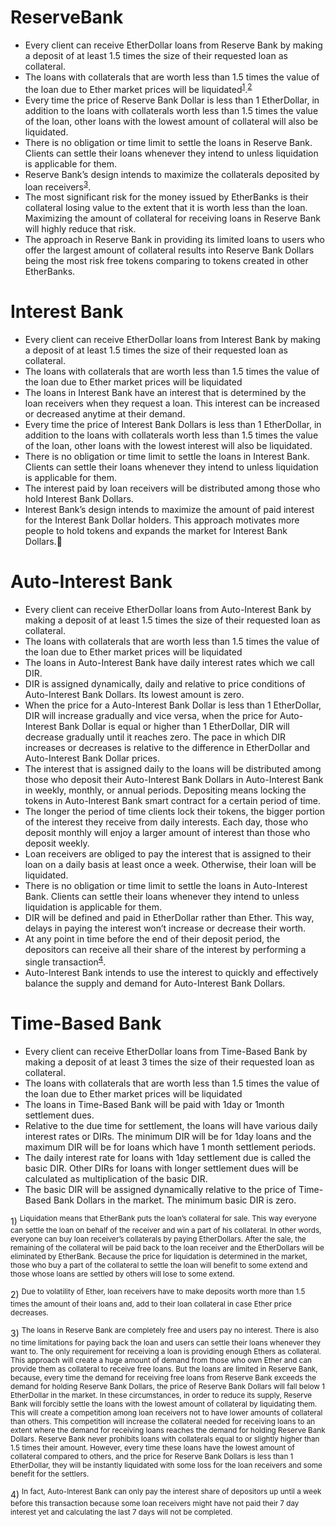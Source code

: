 # ReserveBank
* Every client can receive EtherDollar loans from Reserve Bank by making a deposit of at least 1.5 times the size of their requested loan as collateral.
* The loans with collaterals that are worth less than 1.5 times the value of the loan due to Ether market prices will be liquidated<sup>[1](#footnote1)</sup>.<sup>[2](#footnote2)</sup>
* Every time the price of Reserve Bank Dollar is less than 1 EtherDollar, in addition to the loans with collaterals worth less than 1.5 times the value of the loan, other loans with the lowest amount of collateral will also be liquidated. 
* There is no obligation or time limit to settle the loans in Reserve Bank. Clients can settle their loans whenever they intend to unless liquidation is applicable for them.
* Reserve Bank’s design intends to maximize the collaterals deposited by loan receivers<sup>[3](#footnote3)</sup>. 
* The most significant risk for the money issued by EtherBanks is their collateral losing value to the extent that it is worth less than the loan. Maximizing the amount of collateral for receiving loans in Reserve Bank will highly reduce that risk.
* The approach in Reserve Bank in providing its limited loans to users who offer the largest amount of collateral results into Reserve Bank Dollars being the most risk free tokens comparing to tokens created in other EtherBanks.
# Interest Bank
* Every client can receive EtherDollar loans from Interest Bank by making a deposit of at least 1.5 times the size of their requested loan as collateral. 
* The loans with collaterals that are worth less than 1.5 times the value of the loan due to Ether market prices will be liquidated
* The loans in Interest Bank have an interest that is determined by the loan receivers when they request a loan. This interest can be increased or decreased anytime at their demand.
* Every time the price of Interest Bank Dollars is less than 1 EtherDollar,  in addition to the loans with collaterals worth less than 1.5 times the value of the loan, other loans with the lowest interest will also be liquidated. 
* There is no obligation or time limit to settle the loans in Interest Bank. Clients can settle their loans whenever they intend to unless liquidation is applicable for them.
* The interest paid by loan receivers will be distributed among those who hold Interest Bank Dollars.
* Interest Bank’s design intends to maximize the amount of paid interest for the Interest Bank Dollar holders. This approach motivates more people to hold tokens and expands the market for Interest Bank Dollars.
# Auto-Interest Bank
* Every client can receive EtherDollar loans from Auto-Interest Bank by making a deposit of at least 1.5 times the size of their requested loan as collateral. 
* The loans with collaterals that are worth less than 1.5 times the value of the loan due to Ether market prices will be liquidated
* The loans in Auto-Interest Bank have daily interest rates which we call DIR.
* DIR is assigned dynamically, daily and relative to price conditions of Auto-Interest Bank Dollars. Its lowest amount is zero.
* When the price for a Auto-Interest Bank Dollar is less than 1 EtherDollar, DIR will increase gradually and vice versa, when the price for Auto-Interest Bank Dollar is equal or higher than 1 EtherDollar, DIR will decrease gradually until it reaches zero. The pace in which DIR increases or decreases is relative to the difference in EtherDollar and Auto-Interest Bank Dollar prices.
* The interest that is assigned daily to the loans will be distributed among those who deposit their Auto-Interest Bank Dollars in Auto-Interest Bank in weekly, monthly, or annual periods. Depositing means locking the tokens in Auto-Interest Bank smart contract for a certain period of time.
* The longer the period of time clients lock their tokens, the bigger portion of the interest they receive from daily interests. Each day, those who deposit monthly will enjoy a larger amount of interest than those who deposit weekly.
* Loan receivers are obliged to pay the interest that is assigned to their loan on a daily basis at least once a week. Otherwise, their loan will be liquidated.
* There is no obligation or time limit to settle the loans in Auto-Interest Bank. Clients can settle their loans whenever they intend to unless liquidation is applicable for them.
* DIR will be defined and paid in EtherDollar rather than Ether. This way, delays in paying the interest won’t increase or decrease their worth.
* At any point in time before the end of their deposit period, the depositors can receive all their share of the interest by performing a single transaction<sup>[4](#footnote4)</sup>.
* Auto-Interest Bank intends to use the interest to quickly and effectively balance the supply and demand for Auto-Interest Bank Dollars.
# Time-Based Bank
* Every client can receive EtherDollar loans from Time-Based Bank by making a deposit of at least 3 times the size of their requested loan as collateral. 
* The loans with collaterals that are worth less than 1.5 times the value of the loan due to Ether market prices will be liquidated
* The loans in Time-Based Bank will be paid with 1day or 1month settlement dues.
* Relative to the due time for settlement, the loans will have various daily interest rates or DIRs. The minimum DIR will be for 1day loans and the maximum DIR will be for loans which have 1 month settlement periods.
* The daily interest rate for loans with 1day settlement due is called the basic DIR. Other DIRs for loans with longer settlement dues will be calculated as multiplication of the basic DIR.  
* The basic DIR will be assigned dynamically relative to the price of Time-Based Bank Dollars in the market. The minimum basic DIR is zero.

<a name="footnote1">1)</a> <sup>Liquidation means that EtherBank puts the loan’s collateral for sale. This way everyone can settle the loan on behalf of the receiver and win a part of his collateral. In other words, everyone can buy loan receiver’s collaterals by paying EtherDollars. After the sale, the remaining of the collateral will be paid back to the loan receiver and the EtherDollars will be eliminated by EtherBank. Because the price for liquidation is determined in the market, those who buy a part of the collateral to settle the loan will benefit to some extend and those whose loans are settled by others will lose to some extend.
  
<a name="footnote2">2)</a> <sup>Due to volatility of Ether, loan receivers have to make deposits worth more than 1.5 times the amount of their loans and, add to their loan collateral in case Ether price decreases.

<a name="footnote3">3)</a> <sup>The loans in Reserve Bank are completely free and users pay no interest. There is also no time limitations for paying back the loan and users can settle their loans whenever they want to. The only requirement for receiving a loan is providing enough Ethers as collateral.
This approach will create a huge amount of demand from those who own Ether and can provide them as collateral to receive free loans. But the loans are limited in Reserve Bank, because, every time the demand for receiving free loans from Reserve Bank exceeds the demand for holding Reserve Bank Dollars, the price of Reserve Bank Dollars will fall below 1 EtherDollar in the market.
In these circumstances, in order to reduce its supply, Reserve Bank will forcibly settle the loans with the lowest amount of collateral by liquidating them. This will create a competition among loan receivers not to have lower amounts of collateral than others. This competition will increase the collateral needed for receiving loans to an extent where the demand for receiving loans reaches the demand for holding Reserve Bank Dollars.
Reserve Bank never prohibits loans with collaterals equal to or slightly higher than 1.5 times their amount. However, every time these loans have the lowest amount of collateral compared to others, and the price for Reserve Bank Dollars is less than 1 EtherDollar, they will be instantly liquidated with some loss for the loan receivers and some benefit for the settlers.

<a name="footnote4">4)</a> <sup>In fact, Auto-Interest Bank can only pay the interest share of depositors up until a week before this transaction because some loan receivers might have not paid their 7 day interest yet and calculating the last 7 days will not be completed. 
